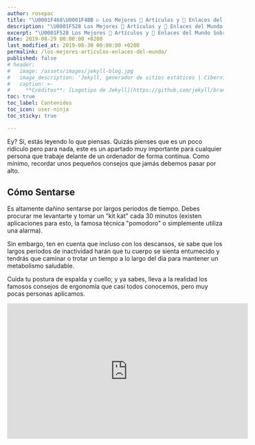 ```yaml
---
author: rosepac
title: "\U0001F468‍\U0001F4BB ▷ Los Mejores 📰 Artículos y 🔗 Enlaces del Mundo Sobre, el Recopilatorio Definitivo"
description: "\U0001F528 Los Mejores 📰 Artículos y 🔗 Enlaces del Mundo Sobre, el Recopilatorio Definitivo"
excerpt: "\U0001F528 Los Mejores 📰 Artículos y 🔗 Enlaces del Mundo Sobre, el Recopilatorio Definitivo"
date: 2019-08-29 00:00:00 +0200
last_modified_at: 2019-08-30 00:00:00 +0200
permalink: /los-mejores-articulos-enlaces-del-mundo/
published: false
# header:
#   image: /assets/images/jekyll-blog.jpg
#   image_description: 'Jekyll, generador de sitios estáticos | Ciberninjas'
#   caption: >-
#     **Créditos**: [Logotipo de Jekyll](https://github.com/jekyll/brand) extraído del repositorio de Marketing de Jekyll. Edición y montaje de Elaboración Propia
toc: true
toc_label: Contenidos
toc_icon: user-ninja
toc_sticky: true

---
```


Ey? Sí, estás leyendo lo que piensas. Quizás pienses que es un poco ridículo pero para nada, este es un apartado muy importante para cualquier persona que trabaje delante de un ordenador de forma continua. Como mínimo, recordar unos pequeños consejos que jamás debemos pasar por alto.

## Cómo Sentarse

Es altamente dañino sentarse por largos periodos de tiempo. Debes procurar me levantarte y tomar un "kit kat" cada 30 minutos (existen aplicaciones para esto, la famosa técnica "pomodoro" o simplemente utiliza una alarma).

Sin embargo, ten en cuenta que incluso con los descansos, se sabe que los largos períodos de inactividad harán que tu cuerpo se sienta entumecido y tendrás que caminar o trotar un tiempo a lo largo del día para mantener un metabolismo saludable.

Cuida tu postura de espalda y cuello; y ya sabes, lleva a la realidad los famosos consejos de ergonomía que casi todos conocemos, pero muy pocas personas aplicamos.

<iframe width="560" height="315" src="https://www.youtube.com/embed/XlrsjEXKcKQ" frameborder="0" allow="accelerometer; autoplay; encrypted-media; gyroscope; picture-in-picture" allowfullscreen></iframe>
